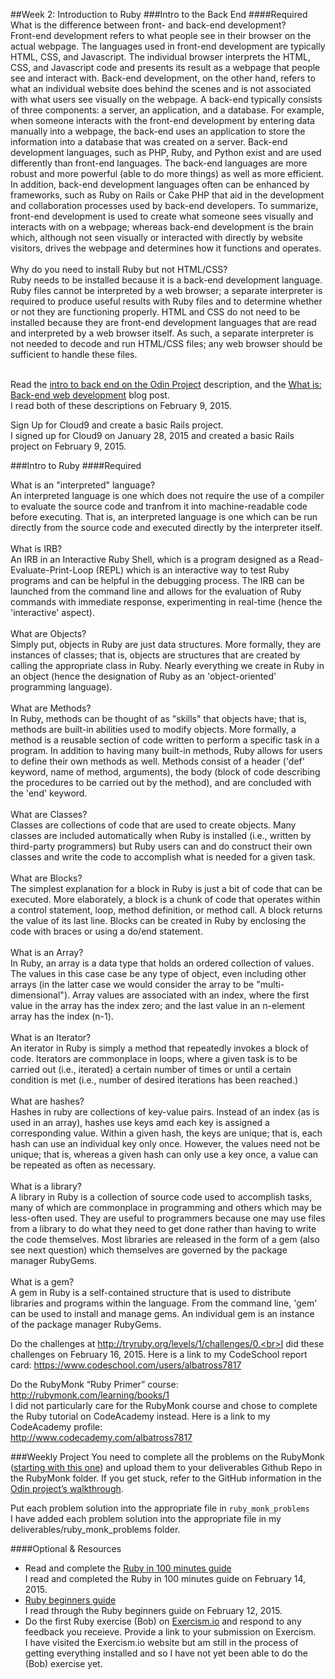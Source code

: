 ##Week 2: Introduction to Ruby
###Intro to the Back End
####Required
What is the difference between front- and back-end development?<br>Front-end development refers to what people see in their browser on the actual webpage.  The languages used in front-end development are typically HTML, CSS, and Javascript.  The individual browser interprets the HTML, CSS, and Javascript code and presents its result as a webpage that people see and interact with.  Back-end development, on the other hand, refers to what an individual website does behind the scenes and is not associated with what users see visually on the webpage.  A back-end typically consists of three components: a server, an application, and a database.  For example, when someone interacts with the front-end development by entering data manually into a webpage, the back-end uses an application to store the information into a database that was created on a server.  Back-end development languages, such as PHP, Ruby, and Python exist and are used differently than front-end languages.  The back-end languages are more robust and more powerful (able to do more things) as well as more efficient.  In addition, back-end development languages often can be enhanced by frameworks, such as Ruby on Rails or Cake PHP that aid in the development and collaboration processes used by back-end developers.  To summarize, front-end development is used to create what someone sees visually and interacts with on a webpage; whereas back-end development is the brain which, although not seen visually or interacted with directly by website visitors, drives the webpage and determines how it functions and operates.<br><br>
Why do you need to install Ruby but not HTML/CSS?<br>Ruby needs to be installed because it is a back-end development language.  Ruby files cannot be interpreted by a web browser; a separate interpreter is required to produce useful results with Ruby files and to determine whether or not they are functioning properly.  HTML and CSS do not need to be installed because they are front-end development languages that are read and interpreted by a web browser itself.  As such, a separate interpreter is not needed to decode and run HTML/CSS files; any web browser should be sufficient to handle these files.<br><br>

Read the [intro to back end on the Odin Project](http://www.theodinproject.com/web-development-101/introduction-to-the-back-end) description, and the [What is: Back-end web development](http://blog.generalassemb.ly/what-is-back-end-web-development/) blog post.<br>I read both of these descriptions on February 9, 2015.<br>

Sign Up for Cloud9 and create a basic Rails project.<br>I signed up for Cloud9 on January 28, 2015 and created a basic Rails project on February 9, 2015.<br>

###Intro to Ruby
####Required

What is an "interpreted" language?<br>An interpreted language is one which does not require the use of a compiler to evaluate the source code and tranfrom it into machine-readable code before executing.  That is, an interpreted language is one which can be run directly from the source code and executed directly by the interpreter itself.<br><br>
What is IRB?<br>An IRB in an Interactive Ruby Shell, which is a program designed as a Read-Evaluate-Print-Loop (REPL) which is an interactive way to test Ruby programs and can be helpful in the debugging process.  The IRB can be launched from the command line and allows for the evaluation of Ruby commands with immediate response, experimenting in real-time (hence the 'interactive' aspect).<br><br>
What are Objects?<br>Simply put, objects in Ruby are just data structures.  More formally, they are instances of classes; that is, objects are structures that are created by calling the appropriate class in Ruby.  Nearly everything we create in Ruby in an object (hence the designation of Ruby as an 'object-oriented' programming language).<br><br>
What are Methods?<br>In Ruby, methods can be thought of as "skills" that objects have; that is, methods are built-in abilities used to modify objects.  More formally, a method is a reusable section of code written to perform a specific task in a program.  In addition to having many built-in methods, Ruby allows for users to define their own methods as well.  Methods consist of a header ('def' keyword, name of method, arguments), the body (block of code describing the procedures to be carried out by the method), and are concluded with the 'end' keyword.<br><br>
What are Classes?<br>Classes are collections of code that are used to create objects.  Many classes are included automatically when Ruby is installed (i.e., written by third-party programmers) but Ruby users can and do construct their own classes and write the code to accomplish what is needed for a given task.<br><br>
What are Blocks?<br>The simplest explanation for a block in Ruby is just a bit of code that can be executed.  More elaborately, a block is a chunk of code that operates within a control statement, loop, method definition, or method call. A block returns the value of its last line. Blocks can be created in Ruby by enclosing the code with braces or using a do/end statement.<br><br> 
What is an Array?<br>In Ruby, an array is a data type that holds an ordered collection of values.  The values in this case case be any type of object, even including other arrays (in the latter case we would consider the array to be "multi-dimensional").  Array values are associated with an index, where the first value in the array has the index zero; and the last value in an n-element array has the index (n-1).<br><br>
What is an Iterator?<br>An iterator in Ruby is simply a method that repeatedly invokes a block of code.  Iterators are commonplace in loops, where a given task is to be carried out (i.e., iterated) a certain number of times or until a certain condition is met (i.e., number of desired iterations has been reached.)<br><br>
What are hashes?<br>Hashes in ruby are collections of key-value pairs.  Instead of an index (as is used in an array), hashes use keys amd each key is assigned a corresponding value.  Within a given hash, the keys are unique; that is, each hash can use an individual key only once.  However, the values need not be unique; that is, whereas a given hash  can only use a key once, a value can be repeated as often as necessary.<br><br>
What is a library?<br>A library in Ruby is a collection of source code used to accomplish tasks, many of which are commonplace in programming and others which may be less-often used.  They are useful to programmers because one may use files from a library to do what they need to get done rather than having to write the code themselves.  Most libraries are released in the form of a gem (also see next question) which themselves are governed by the package manager RubyGems.<br>  
What is a gem?<br>A gem in Ruby is a self-contained structure that is used to distribute libraries and programs within the language.  From the command line, 'gem' can be used to install and manage gems.  An individual gem is an instance of the package manager RubyGems.<br>

Do the challenges at http://tryruby.org/levels/1/challenges/0.<br>I did these challenges on February 16, 2015.  Here is a link to my CodeSchool report card: https://www.codeschool.com/users/albatross7817<br>

Do the RubyMonk “Ruby Primer” course: http://rubymonk.com/learning/books/1<br>I did not particularly care for the RubyMonk course and chose to complete the Ruby tutorial on CodeAcademy instead.  Here is a link to my CodeAcademy profile:<br>http://www.codecademy.com/albatross7817<br>

###Weekly Project
You need to complete all the problems on the RubyMonk ([starting with this one](http://rubymonk.com/learning/books/1-ruby-primer/problems/9-calculator)) and upload them to your deliverables Github Repo in the RubyMonk folder. If you get stuck, refer to the GitHub information in the [Odin project’s walkthrough](http://www.theodinproject.com/web-development-101/html-css).

Put each problem solution into the appropriate file in `ruby_monk_problems`<br>I have added each problem solution into the appropriate file in my deliverables/ruby_monk_problems folder.<br>

####Optional & Resources
 - Read and complete the [Ruby in 100 minutes guide](http://tutorials.jumpstartlab.com/projects/ruby\_in\_100_minutes.html)<br>I read and completed the Ruby in 100 minutes guide on February 14, 2015.<br>
 - [Ruby beginners guide](https://hackhands.com/beginners-guide-ruby/)<br>I read through the Ruby beginners guide on February 12, 2015.<br>
 - Do the first Ruby exercise (Bob) on [Exercism.io](http://exercism.io/) and respond to any
   feedback you receieve.  Provide a link to your submission on
   Exercism.<br>I have visited the Exercism.io website but am still in the process of getting everything installed and so I have not yet been able to do the (Bob) exercise yet.<br>

